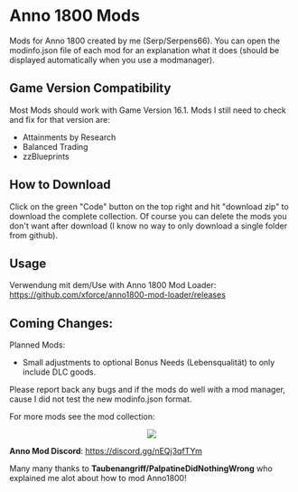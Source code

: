 # Anno 1800 Mods
Mods for Anno 1800 created by me (Serp/Serpens66).
You can open the modinfo.json file of each mod for an explanation what it does (should be displayed automatically when you use a modmanager).

Game Version Compatibility
-
Most Mods should work with Game Version 16.1.
Mods I still need to check and fix for that version are:
- Attainments by Research
- Balanced Trading
- zzBlueprints

How to Download  
-
Click on the green "Code" button on the top right and hit "download zip" to download the complete collection. Of course you can delete the mods you don't want after download (I know no way to only download a single folder from github).  

Usage  
-
Verwendung mit dem/Use with Anno 1800 Mod Loader: https://github.com/xforce/anno1800-mod-loader/releases  


Coming Changes:
-

Planned Mods:
- Small adjustments to optional Bonus Needs (Lebensqualität) to only include DLC goods.

Please report back any bugs and if the mods do well with a mod manager, cause I did not test the new modinfo.json format.

For more mods see the mod collection:
<p align="center">
    <a href="https://github.com/anno-mods/Collection"><img src="https://github.com/anno-mods.png"></a>
</p>

**Anno Mod Discord**: https://discord.gg/nEQj3qfTYm

Many many thanks to **Taubenangriff/PalpatineDidNothingWrong** who explained me alot about how to mod Anno1800!
